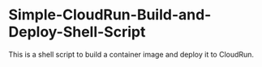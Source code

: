 # Simple-CloudRun-Build-and-Deploy-Shell-Script
This is a shell script to build a container image and deploy it to CloudRun.
